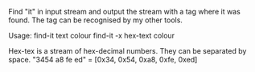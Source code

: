 
Find "it" in input stream and output the stream with a tag where it was found. The tag can be recognised by my other tools.

Usage:  find-it text colour
        find-it -x hex-text colour

Hex-tex is a stream of hex-decimal numbers. They can be separated by space. "3454 a8 fe   ed" = [0x34, 0x54, 0xa8, 0xfe, 0xed]
